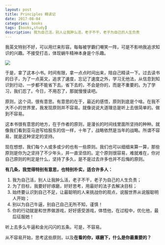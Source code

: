 ```yaml
---
layout: post
title: Principles 精读记
date: 2017-08-04
categories: books
tags: [books,study]
description: 我为自己活，别人让我肿么活，老子不干，老子为自己的人生负责
---
```


我英文特别不好，可以用烂来形容。每每被学霸们嘲笑一阵，可是不影响我追求知识的兴趣。不接受打击，体现蜗牛精神本身是个乐趣。

![](https://img3.doubanio.com/view/subject/l/public/s29689353.jpg)

于是，拿了这本小书。时间有限，拿一点点时间出来，陪自己精读一下。过去读书的日子，为了一点英文，追求了速度，忘记了速度之外，学习无他法，从信息到知识到行动，一步都不能省下去。省下去的，不会是你的，而是不重要的。为了学习，我们忍了。今日，不用忍了，那就慢慢读吧。

原则，这个词，很有意思。有意思的在于，最近的感悟，原则到底是个啥。在我不大不小的世界里，我发现原则并不容易。就像说说大道理总是听上去很简单的。做到不容易。

这本书很有意思的地方，在于作者的原则，是漫长的时间线里面所坚持的种种。就像我们看到亚马逊写给股东的信一样，十年了，战略依然是当年的战略。所谓不容易，就是这种坚定的坚持。

现在想想，我们每个人或多或少的也有一些原则。我们也可以细细来算一算，那些原则是你为之坚持了不少年头，并一直坚信的。定个原则很容易，难就难在，你对自己原则的判定是什么，坚持了多久，是不是过去许多也并不后悔的原则。

**有几条，我觉得特别有意思，也特别朴实，适合许多人：**

1. 我为自己活，别人让我肿么活，老子不干，老子为自己的人生负责；
2. 为了目标，我要好好琢磨，好好思考，用最好的法子去解决目标；
3. 始终要认识到自己不足，让最聪明的人来挑战你的观点，说服世界从说服聪明人开始；
4. 别以为自己牛逼，别自己自己无所不知，谨慎！
5. 你的行动就是和世界做游戏，好好感受游戏，体悟他，在过程中，优化他，最后征服她！

听上去多么牛逼和金光闪闪的五条。可是，不容易。

从不容易开始，思考这些原则，以及**在看的你，琢磨下，什么是你最重要的？**
